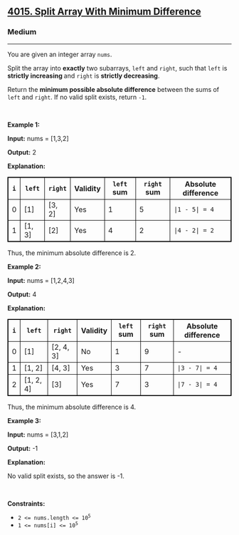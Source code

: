 <h2><a href="https://leetcode.com/problems/number-of-zigzag-arrays-i">4015. Split Array With Minimum Difference</a></h2><h3>Medium</h3><hr><p>You are given an integer array <code>nums</code>.</p>

<p>Split the array into <strong>exactly</strong> two <span data-keyword="subarray-nonempty">subarrays</span>, <code>left</code> and <code>right</code>, such that <code>left</code> is <strong><span data-keyword="strictly-increasing-array">strictly increasing</span> </strong> and <code>right</code> is <strong><span data-keyword="strictly-decreasing-array">strictly decreasing</span></strong>.</p>

<p>Return the <strong>minimum possible absolute difference</strong> between the sums of <code>left</code> and <code>right</code>. If no valid split exists, return <code>-1</code>.</p>

<p>&nbsp;</p>
<p><strong class="example">Example 1:</strong></p>

<div class="example-block">
<p><strong>Input:</strong> <span class="example-io">nums = [1,3,2]</span></p>

<p><strong>Output:</strong> <span class="example-io">2</span></p>

<p><strong>Explanation:</strong></p>

<table style="border: 1px solid black;">
	<thead>
		<tr>
			<th style="border: 1px solid black;"><code>i</code></th>
			<th style="border: 1px solid black;"><code>left</code></th>
			<th style="border: 1px solid black;"><code>right</code></th>
			<th style="border: 1px solid black;">Validity</th>
			<th style="border: 1px solid black;"><code>left</code> sum</th>
			<th style="border: 1px solid black;"><code>right</code> sum</th>
			<th style="border: 1px solid black;">Absolute difference</th>
		</tr>
	</thead>
	<tbody>
		<tr>
			<td style="border: 1px solid black;">0</td>
			<td style="border: 1px solid black;">[1]</td>
			<td style="border: 1px solid black;">[3, 2]</td>
			<td style="border: 1px solid black;">Yes</td>
			<td style="border: 1px solid black;">1</td>
			<td style="border: 1px solid black;">5</td>
			<td style="border: 1px solid black;"><code>|1 - 5| = 4</code></td>
		</tr>
		<tr>
			<td style="border: 1px solid black;">1</td>
			<td style="border: 1px solid black;">[1, 3]</td>
			<td style="border: 1px solid black;">[2]</td>
			<td style="border: 1px solid black;">Yes</td>
			<td style="border: 1px solid black;">4</td>
			<td style="border: 1px solid black;">2</td>
			<td style="border: 1px solid black;"><code>|4 - 2| = 2</code></td>
		</tr>
	</tbody>
</table>

<p>Thus, the minimum absolute difference is 2.</p>
</div>

<p><strong class="example">Example 2:</strong></p>

<div class="example-block">
<p><strong>Input:</strong> <span class="example-io">nums = [1,2,4,3]</span></p>

<p><strong>Output:</strong> <span class="example-io">4</span></p>

<p><strong>Explanation:</strong></p>

<table style="border: 1px solid black;">
	<thead>
		<tr>
			<th style="border: 1px solid black;"><code>i</code></th>
			<th style="border: 1px solid black;"><code>left</code></th>
			<th style="border: 1px solid black;"><code>right</code></th>
			<th style="border: 1px solid black;">Validity</th>
			<th style="border: 1px solid black;"><code>left</code> sum</th>
			<th style="border: 1px solid black;"><code>right</code> sum</th>
			<th style="border: 1px solid black;">Absolute difference</th>
		</tr>
	</thead>
	<tbody>
		<tr>
			<td style="border: 1px solid black;">0</td>
			<td style="border: 1px solid black;">[1]</td>
			<td style="border: 1px solid black;">[2, 4, 3]</td>
			<td style="border: 1px solid black;">No</td>
			<td style="border: 1px solid black;">1</td>
			<td style="border: 1px solid black;">9</td>
			<td style="border: 1px solid black;">-</td>
		</tr>
		<tr>
			<td style="border: 1px solid black;">1</td>
			<td style="border: 1px solid black;">[1, 2]</td>
			<td style="border: 1px solid black;">[4, 3]</td>
			<td style="border: 1px solid black;">Yes</td>
			<td style="border: 1px solid black;">3</td>
			<td style="border: 1px solid black;">7</td>
			<td style="border: 1px solid black;"><code>|3 - 7| = 4</code></td>
		</tr>
		<tr>
			<td style="border: 1px solid black;">2</td>
			<td style="border: 1px solid black;">[1, 2, 4]</td>
			<td style="border: 1px solid black;">[3]</td>
			<td style="border: 1px solid black;">Yes</td>
			<td style="border: 1px solid black;">7</td>
			<td style="border: 1px solid black;">3</td>
			<td style="border: 1px solid black;"><code>|7 - 3| = 4</code></td>
		</tr>
	</tbody>
</table>

<p>Thus, the minimum absolute difference is 4.</p>
</div>

<p><strong class="example">Example 3:</strong></p>

<div class="example-block">
<p><strong>Input:</strong> <span class="example-io">nums = [3,1,2]</span></p>

<p><strong>Output:</strong> <span class="example-io">-1</span></p>

<p><strong>Explanation:</strong></p>

<p>No valid split exists, so the answer is -1.</p>
</div>

<p>&nbsp;</p>
<p><strong>Constraints:</strong></p>

<ul>
	<li><code>2 &lt;= nums.length &lt;= 10<sup>5</sup></code></li>
	<li><code>1 &lt;= nums[i] &lt;= 10<sup>5</sup></code></li>
</ul>

